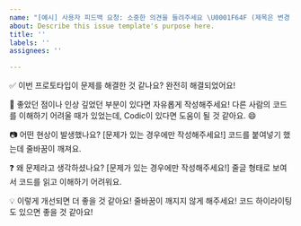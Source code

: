 ```yaml
---
name: "[예시] 사용자 피드백 요청: 소중한 의견을 들려주세요 \U0001F64F (제목은 변경 가능해요) "
about: Describe this issue template's purpose here.
title: ''
labels: ''
assignees: ''

---
```


✅ 이번 프로토타입이 문제를 해결한 것 같나요?
완전히 해결되었어요!

🌟 좋았던 점이나 인상 깊었던 부분이 있다면 자유롭게 작성해주세요!
다른 사람의 코드를 이해하기 어려울 때가 있었는데, Codic이 있다면 도움이 될 것 같아요. 😄

📷 어떤 현상이 발생했나요? [문제가 있는 경우에만 작성해주세요!]
코드를 붙여넣기 했는데 줄바꿈이 깨져요.

❓ 왜 문제라고 생각하셨나요? [문제가 있는 경우에만 작성해주세요!]
줄글 형태로 보여서 코드를 읽고 이해하기 어려워요.

💡 이렇게 개선되면 더 좋을 것 같아요!
줄바꿈이 깨지지 않게 해주세요! 코드 하이라이팅도 있으면 좋을 것 같아요!
